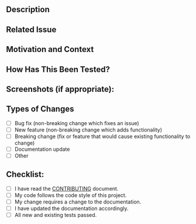 <!--- Provide a general summary of your changes in the Title above -->

<!--
Thank you for creating this pull request!

Please ensure that the pull request is limited to one type (bug fix, feature, docs etc.) and keep it as small as possible. You can create  multiple PRs instead of creating a huge one.
-->

## Description

<!--- Describe your changes in detail -->

## Related Issue

<!--- If this pull request relates to an open issue, please link to the issue here-->

## Motivation and Context

<!--- Why is this change required? What problem does it solve? -->

## How Has This Been Tested?

<!--- Please describe in detail how you tested your changes. -->
<!--- Include details of your testing environment, and the tests you ran to -->
<!--- see how your change affects other areas of the code, etc. -->

## Screenshots (if appropriate):

## Types of Changes

<!--- What types of changes does your code introduce? Put an `x` in all the boxes that apply: -->

- [ ] Bug fix (non-breaking change which fixes an issue)
- [ ] New feature (non-breaking change which adds functionality)
- [ ] Breaking change (fix or feature that would cause existing functionality to change)
- [ ] Documentation update
- [ ] Other

## Checklist:

<!--- Go over all the following points, and put an `x` in all the boxes that apply. -->
<!--- If you're unsure about any of these, don't hesitate to ask. -->

- [ ] I have read the [CONTRIBUTING](CONTRIBUTING.md) document.
- [ ] My code follows the code style of this project.
- [ ] My change requires a change to the documentation.
- [ ] I have updated the documentation accordingly.
- [ ] All new and existing tests passed.
